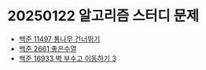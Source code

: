 # 20250122 알고리즘 스터디 문제

- [백준 11497 통나무 건너뛰기](https://www.acmicpc.net/problem/11497)
- [백준 2661 좋은수열](https://www.acmicpc.net/problem/2661)
- [백준 16933 벽 부수고 이동하기 3](https://www.acmicpc.net/problem/16933)
